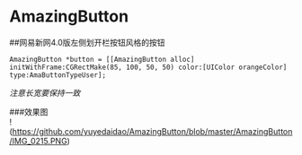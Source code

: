 AmazingButton
=============
##网易新网4.0版左侧划开栏按钮风格的按钮

    AmazingButton *button = [[AmazingButton alloc] initWithFrame:CGRectMake(85, 100, 50, 50) color:[UIColor orangeColor]     type:AmaButtonTypeUser];

*注意长宽要保持一致*

###效果图  
!(https://github.com/yuyedaidao/AmazingButton/blob/master/AmazingButton/IMG_0215.PNG)
